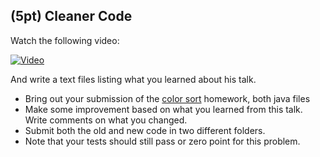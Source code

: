 ## (5pt) Cleaner Code

Watch the following video:

[![Video](http://img.youtube.com/vi/QiaDztJZO5Q/0.jpg)](https://youtu.be/QiaDztJZO5Q)

And write a text files listing what you learned about his talk.

- Bring out your submission of the [color sort](https://github.com/pdgetrf/CSS143B/tree/master/homework/homework2/problem_1) homework, both java files
- Make some improvement based on what you learned from this talk. Write comments on what you changed.
- Submit both the old and new code in two different folders.
- Note that your tests should still pass or zero point for this problem.
